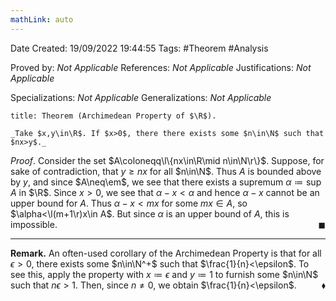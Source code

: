 ```yaml
---
mathLink: auto
---
```


<div class="topSpace"></div>

Date Created: 19/09/2022 19:44:55
Tags: #Theorem #Analysis

Proved by: _Not Applicable_
References: _Not Applicable_
Justifications: _Not Applicable_

Specializations: _Not Applicable_
Generalizations: _Not Applicable_

``` ad-Theorem
title: Theorem (Archimedean Property of $\R$).

_Take $x,y\in\R$. If $x>0$, there there exists some $n\in\N$ such that $nx>y$._

```

_Proof_. Consider the set $A\coloneqq\l\{nx\in\R\mid n\in\N\r\}$. Suppose, for sake of contradiction, that $y\geq nx$ for all $n\in\N$. Thus $A$ is bounded above by $y$, and since $A\neq\em$, we see that there exists a supremum $\alpha\coloneqq\sup A$ in $\R$. Since $x>0$, we see that $\alpha-x<\alpha$ and hence $\alpha-x$ cannot be an upper bound for $A$. Thus $\alpha-x<mx$ for some $mx\in A$, so $\alpha<\l(m+1\r)x\in A$. But since $\alpha$ is an upper bound of $A$, this is impossible.<span style="float:right;">$\blacksquare$</span>

---

**Remark.** An often-used corollary of the Archimedean Property is that for all $\epsilon>0$, there exists some $n\in\N^+$ such that $\frac{1}{n}<\epsilon$. To see this, apply the property with $x\coloneqq\epsilon$ and $y\coloneqq1$ to furnish some $n\in\N$ such that $n\epsilon>1$. Then, since $n\neq0$, we obtain $\frac{1}{n}<\epsilon$.<span style="float:right;">$\blacklozenge$</span>
